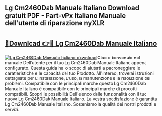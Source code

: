 ## Lg Cm2460Dab Manuale Italiano Download gratuit PDF - Part-vPx Italiano Manuale dell'utente di riparazione nyXLR

# <h2><a href="http://dfgvwm1.blite.top/?on=Lg+Cm2460Dab+Manuale+Italiano">🔗Download 👉🔴 Lg Cm2460Dab Manuale Italiano</a></h2>

[![Lg Cm2460Dab Manuale Italiano download](https://i.imgur.com/lujVjoI.png)](http://dfgvwm1.blite.top/?on=Lg+Cm2460Dab+Manuale+Italiano)
Ciao e benvenuto nel manuale Dell'utente per il tuo Lg Cm2460Dab Manuale Italiano appena configurato. Questa guida ha lo scopo di aiutarti a padroneggiare le caratteristiche e le capacità del tuo Prodotto. All'interno, troverai istruzioni dettagliate per L'installazione, L'uso, la manutenzione e la risoluzione dei problemi. Compatibile con le principali marche questo Lg Cm2460Dab Manuale Italiano è compatibile con le principali marche di prodotti compatibili. Scopri le possibilità Dell'elenco delle funzionalità con il tuo nuovo Lg Cm2460Dab Manuale Italiano. La vostra soddisfazione è garantita Lg Cm2460Dab Manuale Italiano. Sosteniamo la qualità dei nostri prodotti e servizi.
